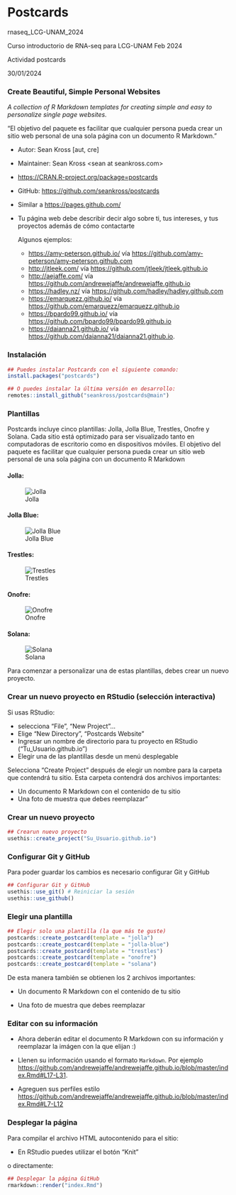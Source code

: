 Postcards
================

rnaseq_LCG-UNAM_2024

Curso introductorio de RNA-seq para LCG-UNAM Feb 2024

Actividad postcards

30/01/2024

### Create Beautiful, Simple Personal Websites

*A collection of R Markdown templates for creating simple and easy to
personalize single page websites.*

“El objetivo del paquete es facilitar que cualquier persona pueda crear
un sitio web personal de una sola página con un documento R Markdown.”

- Autor: Sean Kross \[aut, cre\]

- Maintainer: Sean Kross \<sean at seankross.com\>

- <https://CRAN.R-project.org/package=postcards>

- GitHub: <https://github.com/seankross/postcards>

- Similar a <https://pages.github.com/>

- Tu página web debe describir decir algo sobre ti, tus intereses, y tus
  proyectos además de cómo contactarte

  Algunos ejemplos:

  - <https://amy-peterson.github.io/> vía
    <https://github.com/amy-peterson/amy-peterson.github.com>
  - <http://jtleek.com/> vía
    <https://github.com/jtleek/jtleek.github.io>
  - <http://aejaffe.com/> vía
    <https://github.com/andrewejaffe/andrewejaffe.github.io>
  - <https://hadley.nz/> vía
    <https://github.com/hadley/hadley.github.com>
  - <https://emarquezz.github.io/> vía
    <https://github.com/emarquezz/emarquezz.github.io>
  - <https://bpardo99.github.io/> vía
    <https://github.com/bpardo99/bpardo99.github.io>
  - <https://daianna21.github.io/> vía
    <https://github.com/daianna21/daianna21.github.io>.

### Instalación

``` r
## Puedes instalar Postcards con el siguiente comando:
install.packages("postcards")

## O puedes instalar la última versión en desarrollo:
remotes::install_github("seankross/postcards@main")
```

### Plantillas

Postcards incluye cinco plantillas: Jolla, Jolla Blue, Trestles, Onofre
y Solana. Cada sitio está optimizado para ser visualizado tanto en
computadoras de escritorio como en dispositivos móviles. El objetivo del
paquete es facilitar que cualquier persona pueda crear un sitio web
personal de una sola página con un documento R Markdown

#### Jolla:

<figure>
<img
src="https://raw.githubusercontent.com/Melii99/rnaseq_2024_postcards/master/Templates/jolla_preview.png"
alt="Jolla" />
<figcaption aria-hidden="true">Jolla</figcaption>
</figure>

#### Jolla Blue:

<figure>
<img
src="https://raw.githubusercontent.com/Melii99/rnaseq_2024_postcards/master/Templates/jolla_blue_preview.png"
alt="Jolla Blue" />
<figcaption aria-hidden="true">Jolla Blue</figcaption>
</figure>

#### Trestles:

<figure>
<img
src="https://raw.githubusercontent.com/Melii99/rnaseq_2024_postcards/master/Templates/trestles-preview.png"
alt="Trestles" />
<figcaption aria-hidden="true">Trestles</figcaption>
</figure>

#### Onofre:

<figure>
<img
src="https://raw.githubusercontent.com/Melii99/rnaseq_2024_postcards/master/Templates/onofre-preview.png"
alt="Onofre" />
<figcaption aria-hidden="true">Onofre</figcaption>
</figure>

#### Solana:

<figure>
<img
src="https://raw.githubusercontent.com/Melii99/rnaseq_2024_postcards/master/Templates/solana-preview.png"
alt="Solana" />
<figcaption aria-hidden="true">Solana</figcaption>
</figure>

Para comenzar a personalizar una de estas plantillas, debes crear un
nuevo proyecto.

### Crear un nuevo proyecto en RStudio (selección interactiva)

Si usas RStudio:

- selecciona “File”, “New Project”…
- Elige “New Directory”, “Postcards Website”
- Ingresar un nombre de directorio para tu proyecto en RStudio
  (“Tu_Usuario.github.io”)
- Elegir una de las plantillas desde un menú desplegable

Selecciona “Create Project” después de elegir un nombre para la carpeta
que contendrá tu sitio. Esta carpeta contendrá dos archivos importantes:

- Un documento R Markdown con el contenido de tu sitio
- Una foto de muestra que debes reemplazar”

### Crear un nuevo proyecto

``` r
## Crearun nuevo proyecto 
usethis::create_project("Su_Usuario.github.io")
```

### Configurar Git y GitHub

Para poder guardar los cambios es necesario configurar Git y GitHub

``` r
## Configurar Git y GitHub
usethis::use_git() # Reiniciar la sesión
usethis::use_github()
```

### Elegir una plantilla

``` r
## Elegir solo una plantilla (la que más te guste)
postcards::create_postcard(template = "jolla")
postcards::create_postcard(template = "jolla-blue")
postcards::create_postcard(template = "trestles")
postcards::create_postcard(template = "onofre")
postcards::create_postcard(template = "solana")
```

De esta manera también se obtienen los 2 archivos importantes:

- Un documento R Markdown con el contenido de tu sitio

- Una foto de muestra que debes reemplazar

### Editar con su información

- Ahora deberán editar el documento R Markdown con su información y
  reemplazar la imágen con la que elijan :)

- Llenen su información usando el formato `Markdown`. Por ejemplo
  <https://github.com/andrewejaffe/andrewejaffe.github.io/blob/master/index.Rmd#L17-L31>.

- Agreguen sus perfiles estilo
  <https://github.com/andrewejaffe/andrewejaffe.github.io/blob/master/index.Rmd#L7-L12>

### Desplegar la página

Para compilar el archivo HTML autocontenido para el sitio:

- En RStudio puedes utilizar el botón “Knit”

o directamente:

``` r
## Desplegar la página GitHub
rmarkdown::render("index.Rmd")
```
